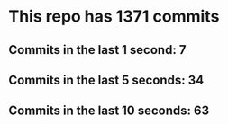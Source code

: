 # This repo has 1371 commits

## Commits in the last 1 second: 7
## Commits in the last 5 seconds: 34
## Commits in the last 10 seconds: 63
